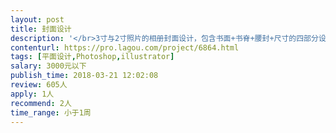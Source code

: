 ```yaml
---                
layout: post       
title: 封面设计           
description: '</br>3寸与2寸照片的相册封面设计，包含书面+书脊+腰封+尺寸的四部分设计。</br>封面的主要设计元素包含：定制性文字+色彩搭配</br>'     
contenturl: https://pro.lagou.com/project/6864.html      
tags: [平面设计,Photoshop,illustrator]            
salary: 3000元以下          
publish_time: 2018-03-21 12:02:08         
review: 605人                   
apply: 1人                   
recommend: 2人                   
time_range: 小于1周              
---                 
```

